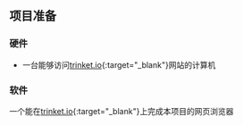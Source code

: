 ## 项目准备

### 硬件

+ 一台能够访问[trinket.io](https://trinket.io){:target="_blank"}网站的计算机

### 软件

一个能在[trinket.io](https://trinket.io){:target="_blank"}上完成本项目的网页浏览器